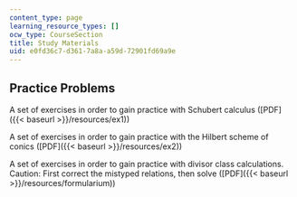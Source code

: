 ```yaml
---
content_type: page
learning_resource_types: []
ocw_type: CourseSection
title: Study Materials
uid: e0fd36c7-d361-7a8a-a59d-72901fd69a9e
---
```


Practice Problems
-----------------

A set of exercises in order to gain practice with Schubert calculus ([PDF]({{< baseurl >}}/resources/ex1))

A set of exercises in order to gain practice with the Hilbert scheme of conics ([PDF]({{< baseurl >}}/resources/ex2))

A set of exercises in order to gain practice with divisor class calculations. Caution: First correct the mistyped relations, then solve ([PDF]({{< baseurl >}}/resources/formularium))